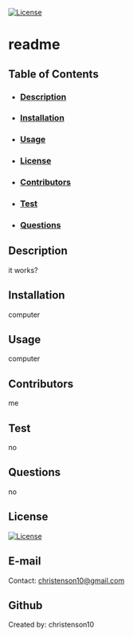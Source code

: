 [![License](https://img.shields.io/badge/License-BSD%203--Clause-blue.svg)](https://opensource.org/licenses/BSD-3-Clause)
  # readme
  ## Table of Contents
  - ### [Description](#Description)
  - ### [Installation](#Installation)
  - ### [Usage](#Usage)
  - ### [License](#License)
  - ### [Contributors](#Contributors)
  - ### [Test](#Test)
  - ### [Questions](#Question)
  ## Description
  it works?
  ## Installation
  computer
  ## Usage
  computer
  ## Contributors
  me
  ## Test
  no
  ## Questions
  no
  ## License
  [![License](https://img.shields.io/badge/License-BSD%203--Clause-blue.svg)](https://opensource.org/licenses/BSD-3-Clause)
  ## E-mail
  Contact: christenson10@gmail.com
  ## Github
  Created by: christenson10
  